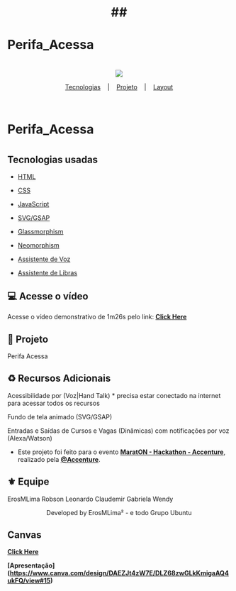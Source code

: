 <h1 align="center">
    ##<h1>Perifa_Acessa<h1/>
    
</h1>


<p align="center">
    <img windth="470" src="https://cdn.brasildefato.com.br/media/ef709496c59bfd9ff13e3241e86224db.jpg">
</p>


<p align="center">
  <a href="#tecnologies">Tecnologias</a> &nbsp;&nbsp;&nbsp;|&nbsp;&nbsp;&nbsp;
  <a href="#-projeto">Projeto</a> &nbsp;&nbsp;&nbsp;|&nbsp;&nbsp;&nbsp;
  <a href="#-layout">Layout</a>
</p>

<br>

<p align="center">
  <h1>Perifa_Acessa<h1/>
</p>

##  Tecnologias usadas

- [HTML](#)
- [CSS](#)
- [JavaScript](#)

- [SVG/GSAP](#)
- [Glassmorphism](#)
- [Neomorphism](#)

- [Assistente de Voz](#)
- [Assistente de Libras](#)


## 💻 Acesse o vídeo 

Acesse o vídeo demonstrativo de 1m26s pelo link:
**[Click Here](https://www.youtube.com/watch?v=YEhyIMvXTJ8)**


## 🚀 Projeto

Perifa Acessa


## ♻️ Recursos Adicionais 

Acessibilidade por (Voz|Hand Talk) * precisa estar conectado na internet para acessar todos os recursos

Fundo de tela animado (SVG/GSAP)

Entradas e Saídas de Cursos e Vagas (Dinâmicas) com notificações por voz (Alexa/Watson)

* Este projeto foi feito para o evento **[MaratON - Hackathon - Accenture](https://accenture.co.uk/)**, realizado pela **[@Accenture](https://github.com/Accenture)**.



## ⚜️ Equipe

ErosMLima
Robson
Leonardo
Claudemir
Gabriela
Wendy


<p align="center">Developed by ErosMLima² - e todo Grupo Ubuntu</p>


## Canvas

**[Click Here](https://www.youtube.com/watch?v=YEhyIMvXTJ8)**

**[Apresentação] (https://www.canva.com/design/DAEZJt4zW7E/DLZ68zwGLkKmigaAQ4ukFQ/view#15)**       
